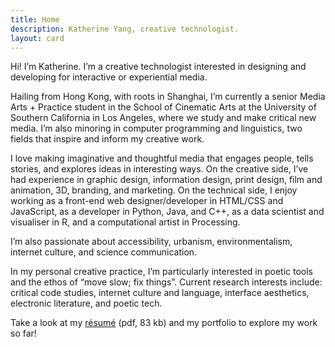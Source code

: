 ```yaml
---
title: Home
description: Katherine Yang, creative technologist.
layout: card
---
```


Hi! I’m Katherine. I’m a creative technologist interested in designing and developing for interactive or experiential media.

Hailing from Hong Kong, with roots in Shanghai, I’m currently a senior Media Arts + Practice student in the School of Cinematic Arts at the University of Southern California in Los Angeles, where we study and make critical new media. I’m also minoring in computer programming and linguistics, two fields that inspire and inform my creative work. 

I love making imaginative and thoughtful media that engages people, tells stories, and explores ideas in interesting ways. On the creative side, I’ve had experience in graphic design, information design, print design, film and animation, 3D, branding, and marketing. On the technical side, I enjoy working as a front-end web designer/developer in <abbr>HTML/CSS</abbr> and JavaScript, as a developer in Python, Java, and C++, as a data scientist and visualiser in R, and a computational artist in Processing.

I’m also passionate about accessibility, urbanism, environmentalism, internet culture, and science communication.

In my personal creative practice, I’m particularly interested in poetic tools and the ethos of “move slow; fix things”. Current research interests include: critical code studies, internet culture and language, interface aesthetics, electronic literature, and poetic tech.

Take a look at my [résumé](/resume/yang-katherine-resume-202111.pdf) <span class="fileInfo">(pdf, 83 kb)</span> and my portfolio to explore my work so far!